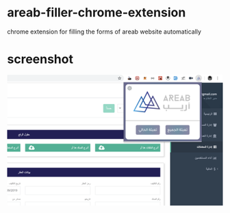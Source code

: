 # areab-filler-chrome-extension
chrome extension for filling the forms of areab website automatically 

# screenshot
<div style="text-align:center"><img src ="https://github.com/WadhahEssam/areab-filler-chrome-extension/blob/master/screenshot.png" /></div>
